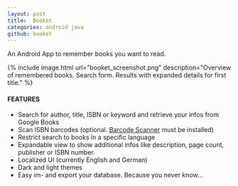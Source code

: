 ```yaml
---
layout: post
title:  Booket
categories: android java
github: booket
---
```


An Android App to remember books you want to read.

{% include image.html url="booket_screenshot.png" description="Overview of remembered books. Search form. Results with expanded details for first title." %}

#### FEATURES
- Search for author, title, ISBN or keyword and retrieve your infos from Google Books
- Scan ISBN barcodes (optional. [Barcode Scanner](https://play.google.com/store/apps/details?id=com.google.zxing.client.android&hl=en) must be installed)
- Restrict search to books in a specific language
- Expandable view to show additional infos like description, page count, publisher or ISBN number.
- Localized UI (currently English and German)
- Dark and light themes
- Easy im- and export your database. Because you never know...
